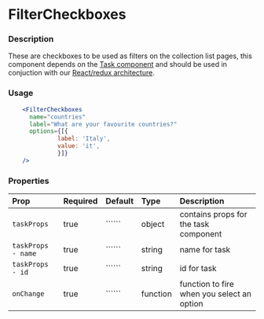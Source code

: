 FilterCheckboxes
=========

### Description

These are checkboxes to be used as filters on the collection list pages, this component depends on the [Task component](https://github.com/uktrade/data-hub-frontend/tree/master/src/client/components/Task) and should be used in conjuction with our [React/redux architecture](https://github.com/uktrade/data-hub-frontend/blob/master/docs/Redux%20and%20Saga.md).

### Usage

```jsx
    <FilterCheckboxes
      name="countries"
      label="What are your favourite countries?"
      options={[{
              label: 'Italy',
              value: 'it',
              }]}
    />
```

### Properties
Prop | Required | Default | Type | Description
:--- | :------- | :------ | :--- | :----------
 `taskProps` | true | `````` | object | contains props for the task component
 `taskProps - name` | true | `````` | string | name for task
 `taskProps - id` | true | `````` | string | id for task
 `onChange` | true | `````` | function | function to fire when you select an option



